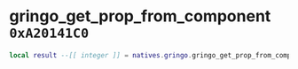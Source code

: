 # gringo_get_prop_from_component `0xA20141C0`

```lua
local result --[[ integer ]] = natives.gringo.gringo_get_prop_from_component(_unk0 --[[ integer ]])
```
